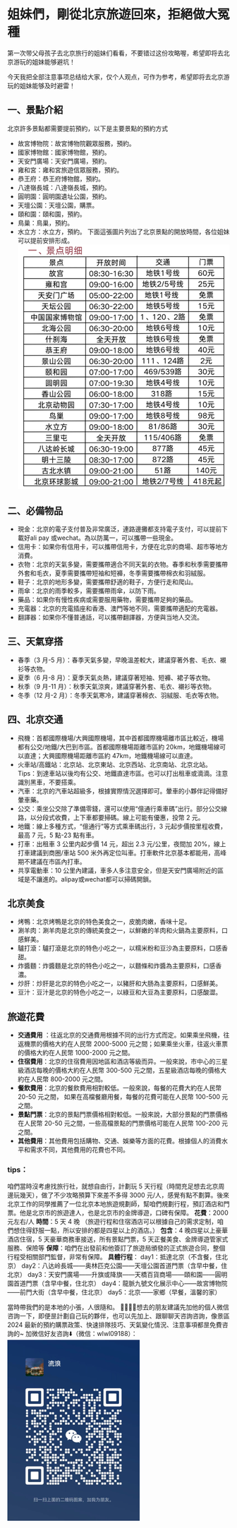 # 姐妹們，剛從北京旅遊回來，拒絕做大冤種
第一次带父母孩子去北京旅行的姐妹们看看，不要错过这份攻略喔，希望即将去北京游玩的姐妹能够避坑！

今天我把全部注意事项总结给大家，仅个人观点，可作为参考，希望即将去北京游玩的姐妹能够及时避雷！

## 一、景點介紹
北京許多景點都需要提前預約，以下是主要景點的預約方式
+ 故宮博物院：故宮博物院觀眾服務，預約。
+ 國家博物館：國家博物館，預約。
+ 天安門廣場：天安門廣場，預約。
+ 雍和宮：雍和宮旅遊信眾服務，預約。
+ 恭王府：恭王府博物館，預約。
+ 八達嶺長城：八達嶺長城，預約。
+ 圓明園：圓明園遺址公園，預約。
+ 天壇公園：天壇公園，購票。
+ 頤和園：頤和園，預約。
+ 鳥巢：鳥巢，預約。
+ 水立方：水立方，預約。
下面這張圖片列出了北京景點的開放時間，各位姐妹可以提前安排形成。
![](/trip2beijing2_files/WechatIMG543.jpg)

## 二、必備物品
+ 現金：北京的電子支付普及非常廣泛，連路邊攤都支持電子支付，可以提前下載好ali pay 或wechat。為以防萬一，可以攜帶一些現金。
+ 信用卡：如果你有信用卡，可以攜帶信用卡，方便在北京的商場、超市等地方消費。
+ 衣物：北京的天氣多變，需要攜帶適合不同天氣的衣物。春季和秋季需要攜帶外套和毛衣，夏季需要攜帶短袖和短褲，冬季需要攜帶棉衣和羽絨服。
+ 鞋子：北京的地形多變，需要攜帶舒適的鞋子，方便行走和爬山。
+ 雨傘：北京的雨季較多，需要攜帶雨傘，以防下雨。
+ 藥品：如果你有慢性疾病或需要服用藥物，需要攜帶足夠的藥品。
+ 充電器：北京的充電插座和香港、澳門等地不同，需要攜帶適配的充電器。
+ 翻譯器：如果你不懂普通話，可以攜帶翻譯器，方便與当地人交流。

## 三、天氣穿搭
+ 春季（3 月-5 月）：春季天氣多變，早晚溫差較大，建議穿著外套、毛衣、襯衫等衣物。
+ 夏季（6 月-8 月）：夏季天氣炎熱，建議穿著短袖、短褲、裙子等衣物。
+ 秋季（9 月-11 月）：秋季天氣涼爽，建議穿著外套、毛衣、襯衫等衣物。
+ 冬季（12 月-2 月）：冬季天氣寒冷，建議穿著棉衣、羽絨服、毛衣等衣物。

## 四、北京交通
+ 飛機：首都國際機場/大興國際機場，其中首都國際機場離市區比較近，機場都有公交/地鐵/大巴到市區。首都國際機場距離市區約 20km，地鐵機場線可以直達；大興國際機場距離市區約 47km，地鐵機場線可以直達。
+ 火車站/高鐵站：北京站、北京東站、北京西站、北京南站、北京北站。Tips：到達車站以後均有公交、地鐵直達市區。也可以打出租車或滴滴。注意識別黑車，不要搭乘。
+ 汽車：北京的汽車站超級多，根據實際情況選擇即可。暈車的小夥伴記得備好暈車藥。
+ 公交：乘坐公交除了準備零錢，還可以使用“億通行乘車碼”出行。部分公交線路，以分段式收費，上下車都要掃碼。線上可能有優惠，投幣 2 元。
+ 地鐵：線上多種方式，“億通行”等方式乘車碼出行，3 元起步價按里程收費，最高 7 元，5 點-23 點有車。
+ 打車：出租車 3 公里内起步價 14 元，超出 2.3 元/公里，夜間加 20%，線上打車建議到商圈/車站 500 米外再定位叫車。打車軟件北京基本都能用，高峰期不建議在市區內打車。
+ 共享電動車：10 公里內建議，車多人多注意安全，但是天安門廣場附近的區域是不讓進的。alipay或wechat都可以掃碼開鎖。

## 北京美食
+ 烤鴨：北京烤鴨是北京的特色美食之一，皮脆肉嫩，香味十足。
+ 涮羊肉：涮羊肉是北京的傳統美食之一，以鮮嫩的羊肉和火鍋為主要原料，口感鮮美。
+ 驢打滾：驢打滾是北京的特色小吃之一，以糯米粉和豆沙為主要原料，口感香甜。
+ 炸醬麵：炸醬麵是北京的特色小吃之一，以麵條和炸醬為主要原料，口感香濃。
+ 炒肝：炒肝是北京的特色小吃之一，以豬肝和大肠為主要原料，口感鮮美。
+ 豆汁：豆汁是北京的特色小吃之一，以綠豆和大豆為主要原料，口感酸澀。

## 旅遊花費
+ **交通費用** ：往返北京的交通費用根據不同的出行方式而定。如果乘坐飛機，往返機票的價格大約在人民幣 2000-5000 元之間；如果乘坐火車，往返火車票的價格大約在人民幣 1000-2000 元之間。
+ **住宿費用**：北京的住宿費用因地區和酒店等級而异。一般來說，市中心的三星級酒店每晚的價格大約在人民幣 300-500 元之間，五星級酒店每晚的價格大約在人民幣 800-2000 元之間。
+ **餐飲費用**：北京的餐飲費用相對較低。一般來說，每餐的花費大約在人民幣 20-50 元之間， 如果在高檔餐廳用餐，每餐的花費可能在人民幣 100-500 元之間。
+ **景點門票**：北京的景點門票價格相對較低。一般來說，大部分景點的門票價格在人民幣 20-50 元之間，一些高檔景點的門票價格可能在人民幣 100-200 元之間。
+ **其他費用**：其他費用包括購物、交通、娛樂等方面的花費。根據個人的消費水平和需求不同，其他費用的花費也不同。

### tips：
咱們當時沒考慮找旅行社，就想自由行，計劃玩 5 天行程（時間充足想去北京周邊玩幾天），做了不少攻略預算下來差不多得 3000 元/人，感覺有點不劃算。後來北京工作的同學推薦了一位北京本地旅遊規劃師，幫咱們規劃行程，預訂酒店和門票。他是北京市的旅遊達人，也是北京市的金牌導遊，口碑有保障。
**花費**：2000 元左右/人
**時間**：5 天 4 晚 （旅遊行程和住宿酒店可以根據自己的需求定制，咱們想住得舒服一點，所以安排的都是四星以上的酒店。）
**包含**：4 晚四星以上豪華酒店住宿，5 天豪華商務車接送，所有景點門票，5 天正餐美食、金牌導遊管家式服務、保險等
**保障**：咱們在出發前和他簽訂了旅遊局頒發的正式旅遊合同，整個行程受相關部門監督，非常有保障。
**具體行程**：
day1：抵達北京（不含餐，住北京）
day2：八达岭長城——奥林匹克公園——天壇公園首道門票（含早中餐，住北京）
day3：天安門廣場——升旗或降旗——天橋百貨商場——頤和園——圓明園首道門票（含早中餐，住北京）
day4：龍脈九號文化展示中心——故宮博物院——前門大街（含早中餐，住北京）
day5：北京——家鄉（早餐，溫馨的家）

當時帶我們的是本地的小張，人很隨和。
👨🏻👩🏻想去的朋友建議先加他的個人微信咨詢一下，即便昰計劃自己玩的夥伴，也可以先加上、跟聊聊天咨詢咨詢，像景區 2024 最新的預約購票政策、快速排隊技巧、天氣變化情況、注意事項都昰免費咨詢的~
加微信好友咨詢⬇️（微信：wlwl09188）：
<img src="/trip2beijing_files/WechatIMG73.jpg" width = "300" align=center alt="图片名称"/>


 


